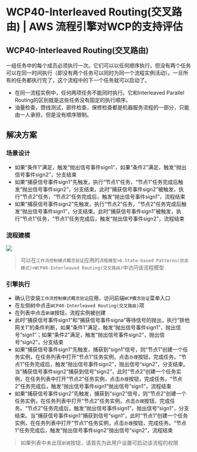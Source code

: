 # WCP40-Interleaved Routing(交叉路由) | AWS 流程引擎对WCP的支持评估

## WCP40-Interleaved Routing(交叉路由)

一组任务中的每个成员必须执行一次。它们可以以任何顺序执行，但没有两个任务可以在同一时间执行（即没有两个任务可以同时为同一个流程实例活动）。一旦所有的任务都执行完了，这个流程中的下一个任务就可以启动了。

  * 在同一流程实例中，任何两项任务不能同时执行。它和Interleaved Parallel Routing的区别就是这些任务没有固定的执行顺序。
  * 油量检查，馈线测试，部件检查，保修检查都是机器服务流程的一部分，只能由一人承担，但是没有顺序限制。

## 解决方案

### 场景设计

  * 如果“条件1”满足，触发“抛出信号事件sign1”，如果“条件2”满足，触发“抛出信号事件sign2”，分支结束
  * 如果“捕获信号事件sign1”先触发，执行“节点1”任务，“节点1”任务完成后触发“抛出信号事件sign2”，分支结束。此时“捕获信号事件sign2”被触发，执行“节点2”任务，“节点2”任务完成后，触发“抛出信号事件sign1”，流程结束
  * 如果“捕获信号事件sign2”先触发，执行“节点2”任务，“节点2”任务完成后触发“抛出信号事件sign1”，分支结束。此时“捕获信号事件sign1”被触发，执行“节点1”任务，“节点1”任务完成后，触发“抛出信号事件sign2”，流程结束

### 流程建模

![](https://docs.awspaas.com/reference-guide/aws-paas-wcp-reference-guide/part6/wcp40-process-model.png)

> 可以在`工作流控制模式概念验证`应用的`流程模型>6.State-based Patterns(状态模式)>WCP40-Interleaved Routing(交叉路由)`中访问该流程模型

### 引擎执行

  * 确认已安装`工作流控制模式概念验证`应用，访问前端`WCP概念验证`菜单入口
  * 在左侧树中点击`WCP40-Interleaved Routing(交叉路由)`项
  * 在列表中点击`新建`按钮，流程实例被创建
  * 此时“捕获信号事件sign1”和“捕获信号事件signa”等待信号的抛出，执行“排他网关1”的条件判断，如果“条件1”满足，触发“抛出信号事件sign1”，抛出信号“sign1”；如果“条件2”满足，触发“抛出信号事件sign2”，抛出信号“sign2”，分支结束
  * 如果“捕获信号事件sign1”先触发，捕获到“sign1”信号，则“节点1”创建一个任务实例，在任务列表中打开“节点1”任务实例，点击`办理`按钮，完成任务。“节点1”任务完成后，触发“抛出信号事件sign2”，抛出信号“sign2”，分支结束。当“捕获信号事件sign2”捕获到信号“sign2”，此时“节点2”创建一个任务实例，在任务列表中打开“节点2”任务实例，点击`办理`按钮，完成任务。“节点2”任务完成后，触发“抛出信号事件sign1”抛出信号“sign1”，流程结束
  * 如果“捕获信号事件sign2”先触发，捕获到“sign2”信号，则“节点2”创建一个任务实例，在任务列表中打开“节点2”任务实例，点击`办理`按钮，完成任务。“节点2”任务完成后，触发“抛出信号事件sign1”，抛出信号“sign1”，分支结束。当“捕获信号事件sign1”捕获到信号“sign1”，此时“节点1”创建一个任务实例，在任务列表中打开“节点1”任务实例，点击`办理`按钮，完成任务。“节点1”任务完成后，触发“抛出信号事件sign2”抛出信号“sign2”，流程结束

> 如果列表中未出现`新建`按钮，请首先为此用户设置可启动该流程的权限